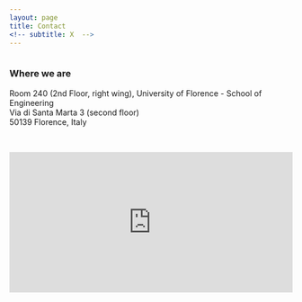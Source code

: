 ```yaml
---
layout: page
title: Contact
<!-- subtitle: X  -->
---
```



<div class="row">
  <div class="column">
<!--      <h3>Information</h3><br>
      <h5>Phone</h5> +39 055 ???<br><br>
    <h5>Email</h5> marianna.desantis(AT)unifi.it
    -->
  </div>
  <div class="column">
    <h3>Where we are</h3>
    Room 240 (2nd Floor, right wing), University of Florence - School of Engineering<br>
    Via di Santa Marta 3 (second floor)<br>
    50139 Florence, Italy
  </div>
</div>


<p>&nbsp;</p>

<iframe src="https://www.google.com/maps/embed?pb=!1m14!1m8!1m3!1d11519.059814753!2d11.2530255!3d43.7984901!3m2!1i1024!2i768!4f13.1!3m3!1m2!1s0x132a54283701eac3%3A0xba309bcae581bf28!2sUniversity%20of%20Florence%20-%20School%20of%20Engineering!5e0!3m2!1sen!2sit!4v1686601983985!5m2!1sen!2sit" width="100%" height="250" frameborder="0" style="border:0"></iframe>
<!-- <div class="row">

NOTE TO YOU: this is not at all a clean slate ;)

  <div class="column">
    <h4>By plane</h4>
        <p>Travellers arriving at Schiphol can take the train to Station Amsterdam Zuid (see 'Public transport: from Station Amsterdam Zuid).</p>

    <h4>Public Transport</h4>
        <b>From Central Station</b>
            <p>Metro tram 51, direction Amstelveen Westwijk (16 minutes), stop at: De Boelelaan/VU tram 5, direction Amstelveen Binnenhof (25 minutes), stop at: De Boelelaan/VU tram 16, direction VUmc, final stop</p>
            
        <b>From Station Amsterdam Zuid</b>
        <p>Express tram 51 (1 minute), direction Amstelveen Westwijk
        tram 5 (1 minute), direction Amstelveen Binnenhof
        it's a 10 minute walk to the VU Amsterdam from Station Amsterdam Zuid
        </p>
  </div>
   <div class="column">
    <h4>By Car</h4>
    <p>The A-10 Amsterdam ring road can be reached from all directions. Follow the A-10 to the Zuid/Amstelveen exit S 108. Turn left at the end of the slip road onto Amstelveenseweg: after about three hundred yards (at the VU hospital building) turn left again onto De Boelelaan. VU Amsterdam can be reached via city routes S 108 and S 109.</p>
    <b>Parking</b>
    <p>There is a limited amount of parking space around Vrije Universiteit Amsterdam itself in De Boelelaan, which has parking bays, and also in Gustav Mahlerllaan. There is paid parking on VU Amsterdam parking lot to the right of the Hospital Outpatient Clinic. There is even more parking space on the east side of Buitenveldertselaan at the junction with Willem van Weldammelaan, within 5 minutes walking distance of VU Amsterdam. A number of parking places for the handicapped are reserved in front of Vrije Universiteit Amsterdam Main Building.</p>
 </div>
</div> 
-->
